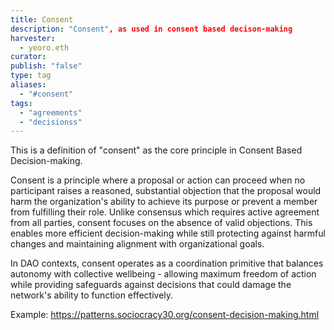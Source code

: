 ```yaml
---
title: Consent
description: "Consent", as used in consent based decison-making
harvester: 
  - yeoro.eth
curator:
publish: "false"
type: tag
aliases:
  - "#consent"
tags:
  - "agreements"
  - "decisionss"
---
```


This is a definition of "consent" as the core principle in Consent Based Decision-making.

Consent is a principle where a proposal or action can proceed when no participant raises a reasoned, substantial objection that the proposal would harm the organization's ability to achieve its purpose or prevent a member from fulfilling their role. Unlike consensus which requires active agreement from all parties, consent focuses on the absence of valid objections. This enables more efficient decision-making while still protecting against harmful changes and maintaining alignment with organizational goals.

In DAO contexts, consent operates as a coordination primitive that balances autonomy with collective wellbeing - allowing maximum freedom of action while providing safeguards against decisions that could damage the network's ability to function effectively.

Example: 
https://patterns.sociocracy30.org/consent-decision-making.html

